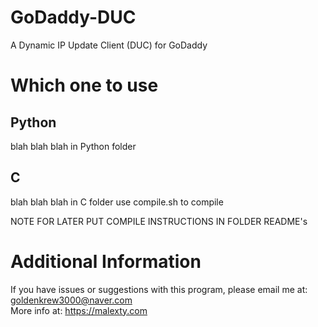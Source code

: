 # GoDaddy-DUC
A Dynamic IP Update Client (DUC) for GoDaddy

# Which one to use
## Python
blah blah blah in Python folder
## C
blah blah blah in C folder
use compile.sh to compile

NOTE FOR LATER PUT COMPILE INSTRUCTIONS IN FOLDER README's

# Additional Information
If you have issues or suggestions with this program, please email me at: goldenkrew3000@naver.com  
More info at: https://malexty.com  
